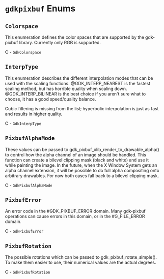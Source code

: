 # `gdkpixbuf` Enums

## `Colorspace`

This enumeration defines the color spaces that are supported by
the gdk-pixbuf library.  Currently only RGB is supported.

C - `GdkColorspace`

## `InterpType`

This enumeration describes the different interpolation modes that
 can be used with the scaling functions. @GDK_INTERP_NEAREST is
 the fastest scaling method, but has horrible quality when
 scaling down. @GDK_INTERP_BILINEAR is the best choice if you
 aren't sure what to choose, it has a good speed/quality balance.

 <note>
	Cubic filtering is missing from the list; hyperbolic
	interpolation is just as fast and results in higher quality.
 </note>

C - `GdkInterpType`

## `PixbufAlphaMode`

These values can be passed to
gdk_pixbuf_xlib_render_to_drawable_alpha() to control how the alpha
channel of an image should be handled.  This function can create a
bilevel clipping mask (black and white) and use it while painting
the image.  In the future, when the X Window System gets an alpha
channel extension, it will be possible to do full alpha
compositing onto arbitrary drawables.  For now both cases fall
back to a bilevel clipping mask.

C - `GdkPixbufAlphaMode`

## `PixbufError`

An error code in the #GDK_PIXBUF_ERROR domain. Many gdk-pixbuf
operations can cause errors in this domain, or in the #G_FILE_ERROR
domain.

C - `GdkPixbufError`

## `PixbufRotation`

The possible rotations which can be passed to gdk_pixbuf_rotate_simple().
To make them easier to use, their numerical values are the actual degrees.

C - `GdkPixbufRotation`

